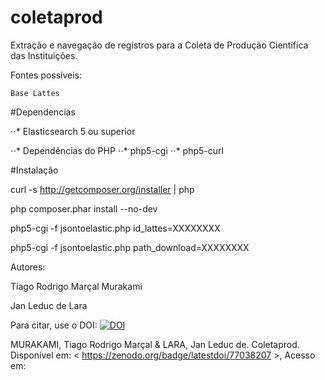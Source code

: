 # coletaprod
Extração e navegação de registros para a Coleta de Produção Científica das Instituições. 

Fontes possíveis: 

    Base Lattes

#Dependencias

⋅⋅* Elasticsearch 5 ou superior

⋅⋅* Dependências do PHP
    ⋅⋅* php5-cgi
    ⋅⋅* php5-curl


#Instalação

curl -s http://getcomposer.org/installer | php

php composer.phar install --no-dev

php5-cgi -f jsontoelastic.php id_lattes=XXXXXXXX

php5-cgi -f jsontoelastic.php path_download=XXXXXXXX


Autores:

  Tiago Rodrigo Marçal Murakami
  
  Jan Leduc de Lara




Para citar, use o DOI: 
<a href="https://zenodo.org/badge/latestdoi/77038207"><img src="https://zenodo.org/badge/77038207.svg" alt="DOI"></a>

MURAKAMI, Tiago Rodrigo Marçal & LARA, Jan Leduc de. Coletaprod. Disponível em: < https://zenodo.org/badge/latestdoi/77038207 >, Acesso em: 